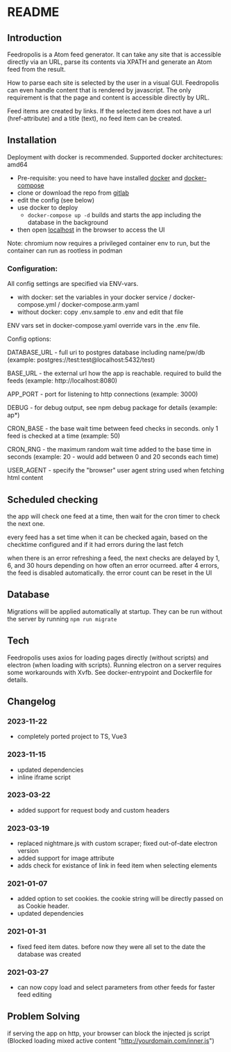 # README #

## Introduction ##

Feedropolis is a Atom feed generator. It can take any site that is accessible directly via an URL, parse its contents via XPATH and generate an Atom feed from the result.

How to parse each site is selected by the user in a visual GUI. Feedropolis can even handle content that is rendered by javascript. The only requirement is that the page and content is accessible directly by URL.

Feed items are created by links. If the selected item does not have a url (href-attribute) and a title (text), no feed item can be created.

## Installation ##

Deployment with docker is recommended. Supported docker architectures: amd64

- Pre-requisite: you need to have have installed [docker](https://docs.docker.com/engine/install/debian/#install-using-the-convenience-script) and [docker-compose](https://docs.docker.com/compose/install/)
- clone or download the repo from [gitlab](https://gitlab.com/stormking/feedropolis/)
- edit the config (see below)
- use docker to deploy
  - `docker-compose up -d` builds and starts the app including the database in the background
- then open [localhost](http://localhost/) in the browser to access the UI

Note: chromium now requires a privileged container env to run, but the container can run as rootless in podman

### Configuration:

All config settings are specified via ENV-vars.

- with docker: set the variables in your docker service / docker-compose.yml / docker-compose.arm.yaml
- without docker: copy .env.sample to .env and edit that file

ENV vars set in docker-compose.yaml override vars in the .env file.

Config options:

DATABASE_URL - full uri to postgres database including name/pw/db
(example: postgres://test:test@localhost:5432/test)

BASE_URL - the external url how the app is reachable. required to build the feeds
(example: http://localhost:8080)

APP_PORT - port for listening to http connections
(example: 3000)

DEBUG - for debug output, see npm debug package for details
(example: ap*)

CRON_BASE - the base wait time between feed checks in seconds. only 1 feed is checked at a  time
(example: 50)

CRON_RNG - the maximum random wait time added to the base time in seconds
(example: 20 - would add between 0 and 20 seconds each time)

USER_AGENT - specify the "browser" user agent string used when fetching html content

## Scheduled checking

the app will check one feed at a time, then wait for the cron timer to check the next one.

every feed has a set time when it can be checked again, based on the checktime configured and if it had errors during the last fetch

when there is an error refreshing a feed, the next checks are delayed by 1, 6, and 30 hours depending on how often an error ocurreed. after 4 errors, the feed is disabled automatically. the error count can be reset in the UI

## Database

Migrations will be applied automatically at startup. They can be run without the server by running `npm run migrate`

## Tech

Feedropolis uses axios for loading pages directly (without scripts) and electron (when loading with scripts).
Running electron on a server requires some workarounds with Xvfb. See docker-entrypoint and Dockerfile for details.

## Changelog

### 2023-11-22

- completely ported project to TS, Vue3

### 2023-11-15

- updated dependencies
- inline iframe script

### 2023-03-22

- added support for request body and custom headers

### 2023-03-19

- replaced nightmare.js with custom scraper; fixed out-of-date electron version
- added support for image attribute
- adds check for existance of link in feed item when selecting elements

### 2021-01-07

- added option to set cookies. the cookie string will be directly passed on as Cookie header.
- updated dependencies

### 2021-01-31

- fixed feed item dates. before now they were all set to the date the database was created

### 2021-03-27

- can now copy load and select parameters from other feeds for faster feed editing

## Problem Solving

if serving the app on http, your browser can block the injected js script (Blocked loading mixed active content "http://yourdomain.com/inner.js")
